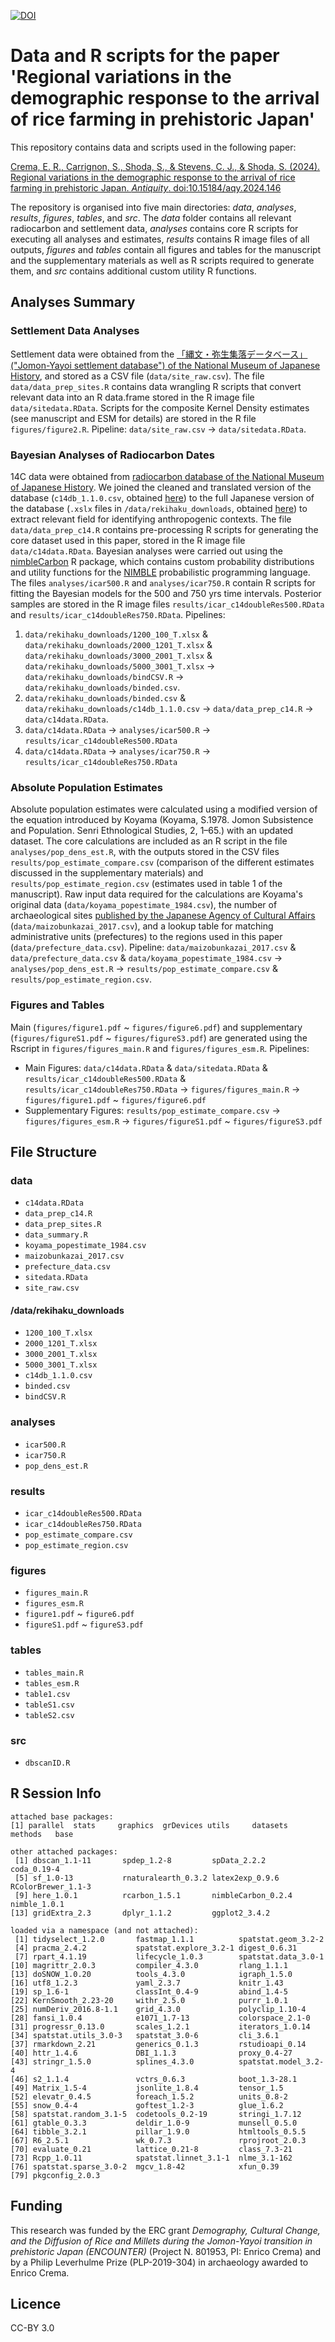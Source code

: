 [![DOI](https://zenodo.org/badge/370637019.svg)](https://zenodo.org/doi/10.5281/zenodo.11398533)

# Data and R scripts for the paper 'Regional variations in the demographic response to the arrival of rice farming in prehistoric Japan'

This repository contains data and scripts used in the following paper:

[Crema, E. R., Carrignon, S., Shoda, S., & Stevens, C. J., & Shoda, S. (2024). Regional variations in the demographic response to the arrival of rice farming in prehistoric Japan. _Antiquity_. doi:10.15184/aqy.2024.146](https://doi.org/10.15184/aqy.2024.146) 

The repository is organised into five main directories: _data_, _analyses_, _results_, _figures_, _tables_, and _src_.
The _data_ folder contains all relevant radiocarbon and settlement data, _analyses_ contains core R scripts for executing all analyses and estimates, _results_ contains R image files of all outputs, _figures_ and _tables_ contain all figures and tables for the manuscript and the supplementary materials as well as R scripts required to generate them, and _src_ contains additional custom utility R functions. 

## Analyses Summary

### Settlement Data Analyses

Settlement data were obtained from the [「縄文・弥生集落データベース」("Jomon-Yayoi settlement database") of the National Museum of Japanese History](https://www.rekihaku.ac.jp/up-cgi/login.pl?p=param/jomo/db_param), and stored as a CSV file (`data/site_raw.csv`). The file `data/data_prep_sites.R` contains data wrangling R scripts that convert relevant data into an R data.frame stored in the R image file `data/sitedata.RData`. Scripts for the composite Kernel Density estimates (see manuscript and ESM for details) are stored in the R file `figures/figure2.R`. Pipeline: `data/site_raw.csv` &rarr; `data/sitedata.RData`.

### Bayesian Analyses of Radiocarbon Dates

14C data were obtained from [radiocarbon database of the National Museum of Japanese History](https://www.rekihaku.ac.jp/up-cgi/login.pl?p=param/esrd_en/db_param). We joined the cleaned and translated version of the database (`c14db_1.1.0.csv`, obtained [here](https://www.rekihaku.ac.jp/up-cgi/login.pl?p=param/esrd_en/db_param)) to the full Japanese version of the database (`.xslx` files in `/data/rekihaku_downloads`, obtained [here](https://www.rekihaku.ac.jp/up-cgi/login.pl?p=param/esrd/db_param)) to extract relevant field for  identifying anthropogenic contexts. The file `data/data_prep_c14.R` contains pre-processing R scripts for generating the core dataset used in this paper, stored in the R image file `data/c14data.RData`. Bayesian analyses were carried out using the [nimbleCarbon](https://CRAN.R-project.org/package=nimbleCarbon) R package, which contains custom probability distributions and utility functions for the [NIMBLE](https://cran.r-project.org/web/packages/nimble/index.html) probabilistic programming language. The files `analyses/icar500.R` and `analyses/icar750.R` contain R scripts for fitting the Bayesian models for the 500 and 750 yrs time intervals. Posterior samples are stored in the R image files `results/icar_c14doubleRes500.RData` and `results/icar_c14doubleRes750.RData`. 
Pipelines:
 1. `data/rekihaku_downloads/1200_100_T.xlsx` & `data/rekihaku_downloads/2000_1201_T.xlsx` & `data/rekihaku_downloads/3000_2001_T.xlsx` &  `data/rekihaku_downloads/5000_3001_T.xlsx` &rarr;  `data/rekihaku_downloads/bindCSV.R` &rarr; `data/rekihaku_downloads/binded.csv`.
 2. `data/rekihaku_downloads/binded.csv` & `data/rekihaku_downloads/c14db_1.1.0.csv` &rarr; `data/data_prep_c14.R` &rarr; `data/c14data.RData`.
 3.  `data/c14data.RData` &rarr; `analyses/icar500.R` &rarr; `results/icar_c14doubleRes500.RData`
 4.  `data/c14data.RData` &rarr; `analyses/icar750.R` &rarr; `results/icar_c14doubleRes750.RData`


### Absolute Population Estimates

Absolute population estimates were calculated using a modified version of the equation introduced by Koyama (Koyama, S.1978. Jomon Subsistence and Population. Senri Ethnological Studies, 2, 1–65.) with an updated dataset. The core calculations are included as an R script in the file `analyses/pop_dens_est.R`, with the outputs stored in the CSV files `results/pop_estimate_compare.csv` (comparison of the different estimates discussed in the supplementary materials) and `results/pop_estimate_region.csv` (estimates used in table 1 of the manuscript). Raw input data required for the calculations are Koyama's original data (`data/koyama_popestimate_1984.csv`), the number of archaeological sites [published by the Japanese Agency of Cultural Affairs](https://www.bunka.go.jp/seisaku/bunkazai/shokai/pdf/h29_03_maizotokei.pdf) (`data/maizobunkazai_2017.csv`), and a lookup table for matching administrative units (prefectures) to the regions used in this paper (`data/prefecture_data.csv`). Pipeline: `data/maizobunkazai_2017.csv` & `data/prefecture_data.csv` & `data/koyama_popestimate_1984.csv` &rarr; 
`analyses/pop_dens_est.R` &rarr; `results/pop_estimate_compare.csv` & `results/pop_estimate_region.csv`.

### Figures and Tables
Main (`figures/figure1.pdf` ~ `figures/figure6.pdf`) and supplementary (`figures/figureS1.pdf` ~ `figures/figureS3.pdf`) are generated using the Rscript in `figures/figures_main.R` and `figures/figures_esm.R`.
Pipelines:
 - Main Figures: `data/c14data.RData` & `data/sitedata.RData` & `results/icar_c14doubleRes500.RData` & `results/icar_c14doubleRes750.RData` &rarr;  `figures/figures_main.R` &rarr; `figures/figure1.pdf` ~ `figures/figure6.pdf`
 - Supplementary Figures: `results/pop_estimate_compare.csv` &rarr; `figures/figures_esm.R` &rarr; `figures/figureS1.pdf` ~ `figures/figureS3.pdf`


## File Structure

### data
 * `c14data.RData`
 * `data_prep_c14.R`
 * `data_prep_sites.R`
 * `data_summary.R`
 * `koyama_popestimate_1984.csv`
 * `maizobunkazai_2017.csv`
 * `prefecture_data.csv`
 * `sitedata.RData`
 * `site_raw.csv`

#### /data/rekihaku_downloads
 * `1200_100_T.xlsx`
 * `2000_1201_T.xlsx`
 * `3000_2001_T.xlsx`
 * `5000_3001_T.xlsx`
 * `c14db_1.1.0.csv`
 * `binded.csv`
 * `bindCSV.R`
   
### analyses
 * `icar500.R`
 * `icar750.R`
 * `pop_dens_est.R`

### results
 * `icar_c14doubleRes500.RData`
 * `icar_c14doubleRes750.RData`
 * `pop_estimate_compare.csv`
 * `pop_estimate_region.csv`
   
### figures
 * `figures_main.R`
 * `figures_esm.R`
 * `figure1.pdf` ~ `figure6.pdf`
 * `figureS1.pdf` ~ `figureS3.pdf`

### tables
 * `tables_main.R`
 * `tables_esm.R`
 * `table1.csv`
 * `tableS1.csv`
 * `tableS2.csv`

### src
* `dbscanID.R`

## R Session Info

```
attached base packages:
[1] parallel  stats     graphics  grDevices utils     datasets  methods   base     

other attached packages:
 [1] dbscan_1.1-11       spdep_1.2-8         spData_2.2.2        coda_0.19-4        
 [5] sf_1.0-13           rnaturalearth_0.3.2 latex2exp_0.9.6     RColorBrewer_1.1-3 
 [9] here_1.0.1          rcarbon_1.5.1       nimbleCarbon_0.2.4  nimble_1.0.1       
[13] gridExtra_2.3       dplyr_1.1.2         ggplot2_3.4.2      

loaded via a namespace (and not attached):
 [1] tidyselect_1.2.0       fastmap_1.1.1          spatstat.geom_3.2-2   
 [4] pracma_2.4.2           spatstat.explore_3.2-1 digest_0.6.31         
 [7] rpart_4.1.19           lifecycle_1.0.3        spatstat.data_3.0-1   
[10] magrittr_2.0.3         compiler_4.3.0         rlang_1.1.1           
[13] doSNOW_1.0.20          tools_4.3.0            igraph_1.5.0          
[16] utf8_1.2.3             yaml_2.3.7             knitr_1.43            
[19] sp_1.6-1               classInt_0.4-9         abind_1.4-5           
[22] KernSmooth_2.23-20     withr_2.5.0            purrr_1.0.1           
[25] numDeriv_2016.8-1.1    grid_4.3.0             polyclip_1.10-4       
[28] fansi_1.0.4            e1071_1.7-13           colorspace_2.1-0      
[31] progressr_0.13.0       scales_1.2.1           iterators_1.0.14      
[34] spatstat.utils_3.0-3   spatstat_3.0-6         cli_3.6.1             
[37] rmarkdown_2.21         generics_0.1.3         rstudioapi_0.14       
[40] httr_1.4.6             DBI_1.1.3              proxy_0.4-27          
[43] stringr_1.5.0          splines_4.3.0          spatstat.model_3.2-4  
[46] s2_1.1.4               vctrs_0.6.3            boot_1.3-28.1         
[49] Matrix_1.5-4           jsonlite_1.8.4         tensor_1.5            
[52] elevatr_0.4.5          foreach_1.5.2          units_0.8-2           
[55] snow_0.4-4             goftest_1.2-3          glue_1.6.2            
[58] spatstat.random_3.1-5  codetools_0.2-19       stringi_1.7.12        
[61] gtable_0.3.3           deldir_1.0-9           munsell_0.5.0         
[64] tibble_3.2.1           pillar_1.9.0           htmltools_0.5.5       
[67] R6_2.5.1               wk_0.7.3               rprojroot_2.0.3       
[70] evaluate_0.21          lattice_0.21-8         class_7.3-21          
[73] Rcpp_1.0.11            spatstat.linnet_3.1-1  nlme_3.1-162          
[76] spatstat.sparse_3.0-2  mgcv_1.8-42            xfun_0.39             
[79] pkgconfig_2.0.3 
```


## Funding
This research was funded by the ERC grant _Demography, Cultural Change, and the Diffusion of Rice and Millets during the Jomon-Yayoi transition in prehistoric Japan (ENCOUNTER)_ (Project N. 801953, PI: Enrico Crema) and by a Philip Leverhulme Prize (PLP-2019-304) in archaeology awarded to Enrico Crema.

## Licence
CC-BY 3.0

